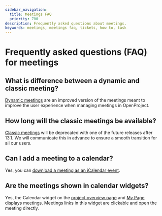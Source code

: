 ```yaml
---
sidebar_navigation:
  title: Meetings FAQ
  priority: 700
description: Frequently asked questions about meetings.
keywords: meetings, meetings faq, tickets, how to, task
---
```


# Frequently asked questions (FAQ) for meetings

## What is difference between a dynamic and classic meeting?

[Dynamic meetings](../dynamic-meetings) are an improved version of the meetings meant to improve the user experience when managing meetings in OpenProject.

## How long will the classic meetings be available?

[Classic meetings](../classic-meetings) will be deprecated with one of the future releases after 13.1. We will communicate this in advance to ensure a smooth transition for all our users.

## Can I add a meeting to a calendar?

Yes, you can [download a meeting as an iCalendar event](../dynamic-meetings/#download-a-meeting-as-an-icalendar-event).

## Are the meetings shown in calendar widgets?

Yes, the Calendar widget on the [project overview page](../../project-overview/#calendar-widget) and [My Page](../../../getting-started/my-page/#add-widgets) displays meetings. Meetings links in this widget are clickable and open the meeting directly.